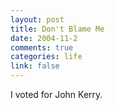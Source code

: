 ```yaml
--- 
layout: post
title: Don't Blame Me
date: 2004-11-2
comments: true
categories: life
link: false
---
```

I voted for John Kerry.
